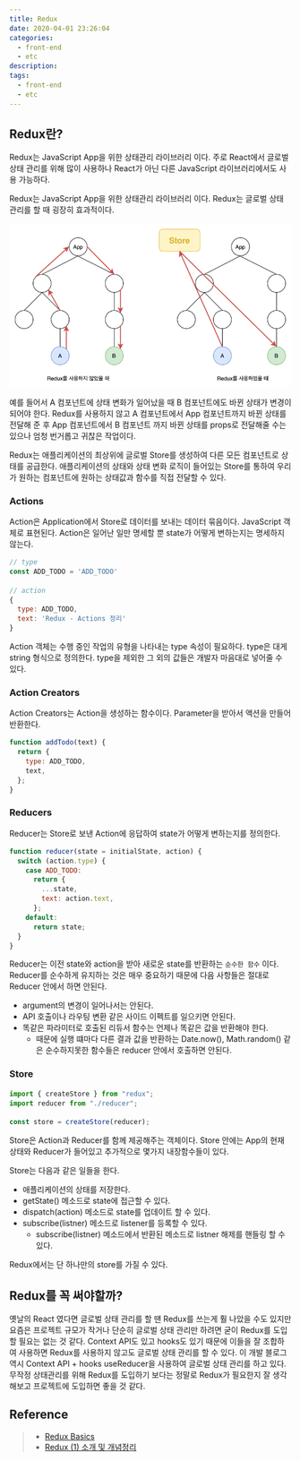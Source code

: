 ```yaml
---
title: Redux
date: 2020-04-01 23:26:04
categories:
  - front-end
  - etc
description:
tags:
  - front-end
  - etc
---
```


## Redux란?

Redux는 JavaScript App을 위한 상태관리 라이브러리 이다. 주로 React에서 글로벌 상태 관리를 위해 많이 사용하나 React가 아닌 다른 JavaScript 라이브러리에서도 사용 가능하다.

Redux는 JavaScript App을 위한 상태관리 라이브러리 이다. Redux는 글로벌 상태 관리를 할 때 굉장히 효과적이다.

![Redux를 사용하지 않았을 때와 사용하였을 때의 비교](../images/frontend/etc-redux-1.png)

예를 들어서 A 컴포넌트에 상태 변화가 일어났을 때 B 컴포넌트에도 바뀐 상태가 변경이 되어야 한다. Redux를 사용하지 않고 A 컴포넌트에서 App 컴포넌트까지 바뀐 상태를 전달해 준 후 App 컴포넌트에서 B 컴포넌트 까지 바뀐 상태를 props로 전달해줄 수는 있으나 엄청 번거롭고 귀찮은 작업이다.

Redux는 애플리케이션의 최상위에 글로벌 Store를 생성하여 다른 모든 컴포넌트로 상태를 공급한다. 애플리케이션의 상태와 상태 변화 로직이 들어있는 Store를 통하여 우리가 원하는 컴포넌트에 원하는 상태값과 함수를 직접 전달할 수 있다.

### Actions

Action은 Application에서 Store로 데이터를 보내는 데이터 묶음이다. JavaScript 객체로 표현된다.
Action은 일어난 일만 명세할 뿐 state가 어떻게 변하는지는 명세하지 않는다.

```javascript
// type
const ADD_TODO = 'ADD_TODO'

// action
{
  type: ADD_TODO,
  text: 'Redux - Actions 정리'
}
```

Action 객체는 수행 중인 작업의 유형을 나타내는 type 속성이 필요하다. type은 대게 string 형식으로 정의한다. type을 제외한 그 외의 값들은 개발자 마음대로 넣어줄 수 있다.

### Action Creators

Action Creators는 Action을 생성하는 함수이다. Parameter을 받아서 액션을 만들어 반환한다.

```javascript
function addTodo(text) {
  return {
    type: ADD_TODO,
    text,
  };
}
```

### Reducers

Reducer는 Store로 보낸 Action에 응답하여 state가 어떻게 변하는지를 정의한다.

```javascript
function reducer(state = initialState, action) {
  switch (action.type) {
    case ADD_TODO:
      return {
        ...state,
        text: action.text,
      };
    default:
      return state;
  }
}
```

Reducer는 이전 state와 action을 받아 새로운 state를 반환하는 `순수한 함수` 이다. Reducer를 순수하게 유지하는 것은 매우 중요하기 때문에 다음 사항들은 절대로 Reducer 안에서 하면 안된다.

- argument의 변경이 일어나서는 안된다.
- API 호출이나 라우팅 변환 같은 사이드 이펙트를 일으키면 안된다.
- 똑같은 파라미터로 호출된 리듀서 함수는 언제나 똑같은 값을 반환해야 한다.
  - 때문에 실행 떄마다 다른 결과 값을 반환하는 Date.now(), Math.random() 같은 순수하지못한 함수들은 reducer 안에서 호출하면 안된다.

### Store

```javascript
import { createStore } from "redux";
import reducer from "./reducer";

const store = createStore(reducer);
```

Store은 Action과 Reducer를 함께 제공해주는 객체이다. Store 안에는 App의 현재 상태와 Reducer가 들어있고 추가적으로 몇가지 내장함수들이 있다.

Store는 다음과 같은 일들을 한다.

- 애플리케이션의 상태를 저장한다.
- getState() 메소드로 state에 접근할 수 있다.
- dispatch(action) 메소드로 state를 업데이트 할 수 있다.
- subscribe(listner) 메소드로 listener를 등록할 수 있다.
  - subscribe(listner) 메소드에서 반환된 메소드로 listner 해제를 핸들링 할 수 있다.

Redux에서는 단 하나만의 store를 가질 수 있다.

## Redux를 꼭 써야할까?

옛날의 React 였다면 글로벌 상태 관리를 할 땐 Redux를 쓰는게 훨 나았을 수도 있지만 요즘은 프로젝트 규모가 작거나 단순히 글로벌 상태 관리만 하려면 굳이 Redux를 도입할 필요는 없는 것 같다. Context API도 있고 hooks도 있기 때문에 이들을 잘 조합하여 사용하면 Redux를 사용하지 않고도 글로벌 상태 관리를 할 수 있다. 이 개발 블로그 역시 Context API + hooks useReducer을 사용하여 글로벌 상태 관리를 하고 있다.
무작정 상태관리를 위해 Redux를 도입하기 보다는 정말로 Redux가 필요한지 잘 생각해보고 프로젝트에 도입하면 좋을 것 같다.

## Reference

> - [Redux Basics](https://redux.js.org/basics/basic-tutorial)
> - [Redux (1) 소개 및 개념정리](https://velog.io/@velopert/Redux-1-%EC%86%8C%EA%B0%9C-%EB%B0%8F-%EA%B0%9C%EB%85%90%EC%A0%95%EB%A6%AC-zxjlta8ywt)
